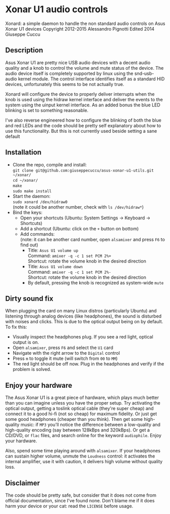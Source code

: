 # Xonar U1 audio controls

Xonard: a simple daemon to handle the non standard audio controls on Asus Xonar U1 devices
Copyright 2012-2015 Alessandro Pignotti
Edited 2014 Giuseppe Cuccu

## Description

Asus Xonar U1 are pretty nice USB audio devices with a decent audio quality and a knob to control the volume and mute status of the device. The audio device itself is completely supported by linux using the snd-usb-audio kernel module. The control interface identifies itself as a standard HID devices, unfortunately this seems to be not actually true.

Xonard will configure the device to properly deliver interrupts when the knob is used using the hidraw kernel interface and deliver the events to the system using the uinput kernel interface. As an added bonus the blue LED blinking is set to something reasonable.

I've also reverse engineered how to configure the blinking of both the blue and red LEDs and the code should be pretty self explanatory about how to use this functionality. But this is not currently used beside setting a sane default

## Installation

- Clone the repo, compile and install:  
    `git clone git@github.com:giuseppecuccu/asus-xonar-u1-utils.git ~/xonar/`  
    `cd ~/xonar/`  
    `make`  
    `sudo make install`
- Start the daemon:  
    `sudo xonard /dev/hidraw0`  
    (note it could be another number, check with `ls /dev/hidraw*`)
- Bind the keys:
    - Open your shortcuts (Ubuntu: System Settings -> Keyboard -> Shortcuts)
    - Add a shortcut (Ubuntu: click on the `+` button on bottom)
    - Add commands:  
        (note: it can be another card number, open `alsamixer` and press `F6` to find out)
        - Title: `Asus U1 volume up`  
            Command: `amixer -q -c 1 set PCM 2%+`  
            Shortcut: rotate the volume knob in the desired direction
        - Title: `Asus U1 volume down`  
            Command: `amixer -q -c 1 set PCM 2%-`  
            Shortcut: rotate the volume knob in the desired direction
        - By default, pressing the knob is recognized as system-wide `mute`

## Dirty sound fix

When plugging the card on many Linux distros (particularly Ubuntu) and listening through analog devices (like headphones), the sound is disturbed with noises and clicks. This is due to the optical output being on by default. To fix this:
- Visually inspect the headphones plug. If you see a red light, optical output is on.
- Open `alsamixer`, press `F6` and select the `U1` card
- Navigate with the right arrow to the `Digital` control
- Press `m` to toggle it mute (will switch from `00` to `MM`)
- The red light should be off now. Plug in the headphones and verify if the problem is solved.

## Enjoy your hardware

The Asus Xonar U1 is a great piece of hardware, which plays much better than you can imagine unless you have the proper setup. Try activating the optical output, getting a toslink optical cable (they're super cheap) and connect it to a good hi-fi (not so cheap) for maximum fidelity. Or just get some good headphones (cheaper than you think). Then get some high-quality music: if `MP3` you'll notice the difference between a low-quality and high-quality encoding (say between 128kBps and 320kBps). Or get a CD/DVD, or `flac` files, and search online for the keyword `audiophile`. Enjoy your hardware.

Also, spend some time playing around with `alsamixer`. If your headphones can sustain higher volume, unmute the `Loudness` control: it activates the internal amplifier, use it with caution, it delivers high volume without quality loss.

## Disclaimer

The code should be pretty safe, but consider that it does not come from official documentation, since I've found none. Don't blame me if it does harm your device or your cat: read the `LICENSE` before usage.
